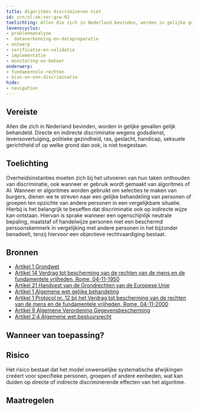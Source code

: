 ```yaml
---
title: Algoritmes discrimineren niet
id: urn:nl:ak:ver:grw-02
toelichting: Allen die zich in Nederland bevinden, worden in gelijke gevallen gelijk behandeld. Directe en indirecte discriminatie wegens godsdienst, levensovertuiging, politieke gezindheid, ras, geslacht, handicap, seksuele gerichtheid of op welke grond dan ook, is niet toegestaan. 
levenscyclus: 
- probleemanalyse
-  dataverkenning-en-datapreparatie
- ontwerp
- verificatie-en-validatie
- implementatie
- monitoring-en-beheer
onderwerp: 
- fundamentele-rechten
- bias-en-non-discriminatie
hide:
- navigation
---
```


<!-- tags -->

## Vereiste

Allen die zich in Nederland bevinden, worden in gelijke gevallen gelijk behandeld.
Directe en indirecte discriminatie wegens godsdienst, levensovertuiging, politieke gezindheid, ras, geslacht, handicap, seksuele gerichtheid of op welke grond dan ook, is niet toegestaan.

## Toelichting 

Overheidsinstanties moeten zich bij het uitvoeren van hun taken onthouden van discriminatie, ook wanneer er gebruik wordt gemaakt van algoritmes of AI.
Wanneer er algoritmes worden gebruikt om selecties te maken van burgers, dienen we te streven naar een gelijke behandeling van personen of groepen ten opzichte van andere personen in een vergelijkbare situatie.
Hierbij is het belangrijk te beseffen dat discriminatie ook op indirecte wijze kan ontstaan.
Hiervan is sprake wanneer een ogenschijnlijk neutrale bepaling, maatstaf of handelwijze personen met een beschermd persoonskenmerk in vergelijking met andere personen in het bijzonder benadeelt, tenzij hiervoor een objectieve rechtvaardiging bestaat.

## Bronnen 

- [Artikel 1 Grondwet](https://wetten.overheid.nl/jci1.3:c:BWBR0001840&hoofdstuk=1&artikel=1&z=2023-02-22&g=2023-02-22) 
- [Artikel 14 Verdrag tot bescherming van de rechten van de mens en de fundamentele vrijheden, Rome, 04-11-1950](https://wetten.overheid.nl/jci1.3:c:BWBV0001000&titeldeel=I&artikel=14&z=2021-08-01&g=2021-08-01)
- [Artikel 21 Handvest van de Grondrechten van de Europese Unie](https://eur-lex.europa.eu/legal-content/NL/TXT/PDF/?uri=CELEX:12012P/TXT)
- [Artikel 1 Algemene wet gelijke behandeling](https://wetten.overheid.nl/jci1.3:c:BWBR0006502&hoofdstuk=1&paragraaf=1&artikel=1&z=2020-01-01&g=2020-01-01) 
- [Artikel 1 Protocol nr. 12 bij het Verdrag tot bescherming van de rechten van de mens en de fundamentele vrijheden, Rome, 04-11-2000](https://wetten.overheid.nl/jci1.3:c:BWBV0001676&artikel=1&z=2005-04-01&g=2005-04-01) 
- [Artikel 9 Algemene Verordening Gegevensbescherming](https://eur-lex.europa.eu/legal-content/NL/TXT/HTML/?uri=CELEX:32016R0679) 
- [Artikel 2:4 Algemene wet bestuursrecht](https://wetten.overheid.nl/jci1.3:c:BWBR0005537&hoofdstuk=2&afdeling=2.1&artikel=2:4&z=2024-05-01&g=2024-05-01) 

## Wanneer van toepassing? 


## Risico 

Het risico bestaat dat het model onwenselijke systematische afwijkingen creëert voor specifieke personen, groepen of andere eenheden, wat kan duiden op directe of indirecte discriminerende effecten van het algoritme.

## Maatregelen 

<!-- list_maatregelen vereiste/grw-02-non-discriminatie no-search no-onderwerp no-rol no-levenscyclus -->
